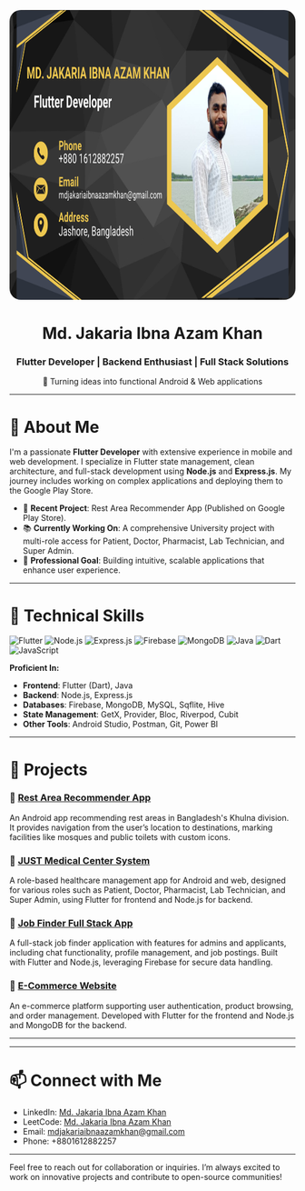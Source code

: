 <p align="center">
 <img src="./profile.png"  width="900" height="510" style="border-radius:20px;"  alt="Md. Jakaria Ibna Azam Khan">

</p>

<h1 align="center">Md. Jakaria Ibna Azam Khan</h1>
<h3 align="center">Flutter Developer | Backend Enthusiast | Full Stack Solutions</h3>

<p align="center">
  🚀 Turning ideas into functional Android & Web applications
</p>

---

# 💫 About Me
I'm a passionate **Flutter Developer** with extensive experience in mobile and web development. I specialize in Flutter state management, clean architecture, and full-stack development using **Node.js** and **Express.js**. My journey includes working on complex applications and deploying them to the Google Play Store.

- 🔭 **Recent Project**: Rest Area Recommender App (Published on Google Play Store).
- 📚 **Currently Working On**: A comprehensive University project with multi-role access for Patient, Doctor, Pharmacist, Lab Technician, and Super Admin.
- 🎯 **Professional Goal**: Building intuitive, scalable applications that enhance user experience.

---

# 🚀 Technical Skills

![Flutter](https://img.shields.io/badge/Flutter-%2302569B.svg?style=flat&logo=Flutter&logoColor=white)
![Node.js](https://img.shields.io/badge/Node.js-%23339933.svg?style=flat&logo=nodedotjs&logoColor=white)
![Express.js](https://img.shields.io/badge/Express.js-%23404d59.svg?style=flat&logo=express&logoColor=white)
![Firebase](https://img.shields.io/badge/Firebase-%23039BE5.svg?style=flat&logo=firebase)
![MongoDB](https://img.shields.io/badge/MongoDB-%2347A248.svg?style=flat&logo=mongodb&logoColor=white)
![Java](https://img.shields.io/badge/Java-%23ED8B00.svg?style=flat&logo=java&logoColor=white)
![Dart](https://img.shields.io/badge/Dart-%230175C2.svg?style=flat&logo=dart&logoColor=white)
![JavaScript](https://img.shields.io/badge/JavaScript-%23F7DF1E.svg?style=flat&logo=javascript&logoColor=black)

**Proficient In:**
- **Frontend**: Flutter (Dart), Java
- **Backend**: Node.js, Express.js
- **Databases**: Firebase, MongoDB, MySQL, Sqflite, Hive
- **State Management**: GetX, Provider, Bloc, Riverpod, Cubit
- **Other Tools**: Android Studio, Postman, Git, Power BI

---

# 🌟 Projects

### 🔹 [Rest Area Recommender App](https://play.google.com/store/apps/details?id=com.example.restarearecommender)
An Android app recommending rest areas in Bangladesh's Khulna division. It provides navigation from the user’s location to destinations, marking facilities like mosques and public toilets with custom icons.

### 🔹 [JUST Medical Center System](https://github.com/username/medical-center-system)
A role-based healthcare management app for Android and web, designed for various roles such as Patient, Doctor, Pharmacist, Lab Technician, and Super Admin, using Flutter for frontend and Node.js for backend.

### 🔹 [Job Finder Full Stack App](https://github.com/JakariaKhan-CSE/Job-Finder-App-Frontend)
A full-stack job finder application with features for admins and applicants, including chat functionality, profile management, and job postings. Built with Flutter and Node.js, leveraging Firebase for secure data handling.

### 🔹 [E-Commerce Website](https://github.com/JakariaKhan-CSE/voucher-system-e-commerce-app)
An e-commerce platform supporting user authentication, product browsing, and order management. Developed with Flutter for the frontend and Node.js and MongoDB for the backend.


---

<!-- # 📈 GitHub Stats -->

<!-- ![Md. Jakaria's GitHub stats](https://github-readme-stats.vercel.app/api?username=YourGitHubUsername&show_icons=true&theme=radical) -->

---

# 📫 Connect with Me

- LinkedIn: [Md. Jakaria Ibna Azam Khan](https://www.linkedin.com/in/md-jakaria-ibna-azam-khan-a05aa5266/)
- LeetCode: [Md. Jakaria Ibna Azam Khan](https://leetcode.com/u/mdjakariaibnaazamkhan/)
- Email: [mdjakariaibnaazamkhan@gmail.com](mailto:mdjakariaibnaazamkhan@gmail.com)
- Phone: +8801612882257

---

Feel free to reach out for collaboration or inquiries. I’m always excited to work on innovative projects and contribute to open-source communities!

